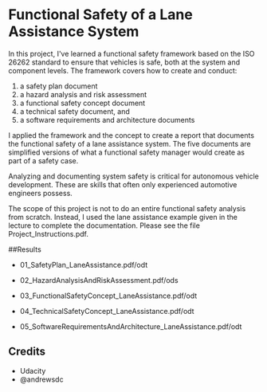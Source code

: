 # Functional Safety of a Lane Assistance System

In this project, I've learned a functional safety framework based on the ISO 26262 standard to ensure that vehicles is safe, both at the system and component levels. The framework covers how to create and conduct:

1. a safety plan document
2. a hazard analysis and risk assessment
3. a functional safety concept document
4. a technical safety document, and
5. a software requirements and architecture documents

I applied the framework and the concept to create a report that documents the functional safety of a lane assistance system. The five documents are simplified versions of what a functional safety manager would create as part of a safety case. 

Analyzing and documenting system safety is critical for autonomous vehicle development. These are skills that often only experienced automotive engineers possess.

The scope of this project is not to do an entire functional safety analysis from scratch. Instead, I used the lane assistance example given in the lecture to complete the documentation. Please see the file Project_Instructions.pdf.

##Results

* 01_SafetyPlan_LaneAssistance.pdf/odt

* 02_HazardAnalysisAndRiskAssessment.pdf/ods

* 03_FunctionalSafetyConcept_LaneAssistance.pdf/odt

* 04_TechnicalSafetyConcept_LaneAssistance.pdf/odt

* 05_SoftwareRequirementsAndArchitecture_LaneAssistance.pdf/odt


## Credits

* Udacity
* @andrewsdc